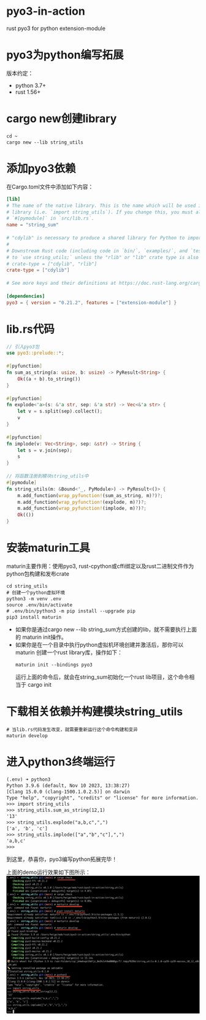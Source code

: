 # pyo3-in-action

rust pyo3 for python extension-module

# pyo3为python编写拓展

版本约定：

- python 3.7+
- rust 1.56+

# cargo new创建library

```shell
cd ~
cargo new --lib string_utils
```

# 添加pyo3依赖

在Cargo.toml文件中添加如下内容：

```toml
[lib]
# The name of the native library. This is the name which will be used in Python to import the
# library (i.e. `import string_utils`). If you change this, you must also change the name of the
# `#[pymodule]` in `src/lib.rs`.
name = "string_sum"

# "cdylib" is necessary to produce a shared library for Python to import from.
#
# Downstream Rust code (including code in `bin/`, `examples/`, and `tests/`) will not be able
# to `use string_utils;` unless the "rlib" or "lib" crate type is also included, e.g.:
# crate-type = ["cdylib", "rlib"]
crate-type = ["cdylib"]

# See more keys and their definitions at https://doc.rust-lang.org/cargo/reference/manifest.html

[dependencies]
pyo3 = { version = "0.21.2", features = ["extension-module"] }
```

# lib.rs代码

```rust
// 引入pyo3包
use pyo3::prelude::*;

#[pyfunction]
fn sum_as_string(a: usize, b: usize) -> PyResult<String> {
    Ok((a + b).to_string())
}

#[pyfunction]
fn explode<'a>(s: &'a str, sep: &'a str) -> Vec<&'a str> {
    let v = s.split(sep).collect();
    v
}

#[pyfunction]
fn implode(v: Vec<String>, sep: &str) -> String {
    let s = v.join(sep);
    s
}

// 将函数注册到模块string_utils中
#[pymodule]
fn string_utils(m: &Bound<'_, PyModule>) -> PyResult<()> {
    m.add_function(wrap_pyfunction!(sum_as_string, m)?)?;
    m.add_function(wrap_pyfunction!(explode, m)?)?;
    m.add_function(wrap_pyfunction!(implode, m)?)?;
    Ok(())
}
```

# 安装maturin工具

maturin主要作用：使用pyo3, rust-cpython或cffi绑定以及rust二进制文件作为python包构建和发布crate

```shell
cd string_utils
# 创建一个python虚拟环境
python3 -m venv .env
source .env/bin/activate
# .env/bin/python3 -m pip install --upgrade pip
pip3 install maturin
```

- 如果你是通过cargo new --lib string_sum方式创建的lib，就不需要执行上面的 maturin init操作。
- 如果你是在一个目录中执行python虚拟机环境创建并激活后，那你可以 maturin 创建一个rust library库，操作如下：
    ```shell
    maturin init --bindings pyo3
    ```
  运行上面的命令后，就会在string_sum初始化一个rust lib项目，这个命令相当于 cargo init

# 下载相关依赖并构建模块string_utils

```shell
# 当lib.rs代码发生改变，就需要重新运行这个命令构建和变异
maturin develop
```

# 进入python3终端运行

```shell
(.env) ➜ python3
Python 3.9.6 (default, Nov 10 2023, 13:38:27)
[Clang 15.0.0 (clang-1500.1.0.2.5)] on darwin
Type "help", "copyright", "credits" or "license" for more information.
>>> import string_utils
>>> string_utils.sum_as_string(12,1)
'13'
>>> string_utils.explode("a,b,c",",")
['a', 'b', 'c']
>>> string_utils.implode(["a","b","c"],",")
'a,b,c'
>>>
```

到这里，恭喜你，pyo3编写python拓展完毕！

上面的demo运行效果如下图所示：
![](pyo3-run.jpg)

